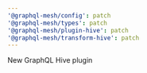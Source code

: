 ```yaml
---
'@graphql-mesh/config': patch
'@graphql-mesh/types': patch
'@graphql-mesh/plugin-hive': patch
'@graphql-mesh/transform-hive': patch
---
```


New GraphQL Hive plugin
